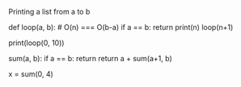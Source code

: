 Printing a list from a to b

def loop(a, b):  # O(n) === O(b-a)
    if a == b:
        return 
    print(n)
    loop(n+1)

print(loop(0, 10))



sum(a, b):
    if a == b:
        return 
    return a + sum(a+1, b)

x = sum(0, 4)